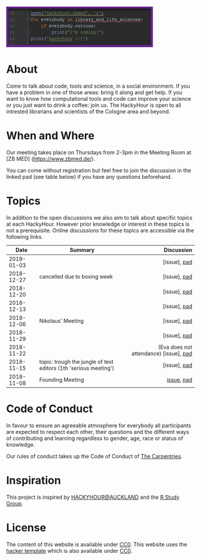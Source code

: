 
![logo of the Hackyhour at ZB MED](logo/Vorschlag_HackyHourLogo.png "Logo of ZB MED-HackyHour")

# About
Come to talk about code, tools and science, in a social environment. If you have a problem in one of those areas: bring it along and get help. If you want to know how computational tools and code can improve your science or you just want to drink a coffee: join us.
The HackyHour is open to all intrested librarians and scientists of the Cologne area and beyond.  

# When and Where

Our meeting takes place on Thursdays from 2-3pm in the Meeting Room at [ZB MED] (https://www.zbmed.de/).

You can come without registration but feel free to join the discussion in the linked pad (see table below) if you have any questions beforehand.


# Topics
In addition to the open discussions we also aim to talk about specific topics at each HackyHour.
However prior knowledge or interest in these topics is not a prerequisite. Online discussions for these topics are accessible via the following links.

| Date       | Summary          | Discussion                                                                                                                             |
| --------- | --------------    | ----------:                                                                                           
|2019-01-03 |                   | [issue], [pad](https://hackmd.io/vEbxzc_hTi63myj-0igFjg#)|
|2018-12-27 | cancelled due to boxing week | [issue], [pad](https://hackmd.io/vEbxzc_hTi63myj-0igFjg#)|
|2018-12-20 |                   | [issue], [pad](https://hackmd.io/vEbxzc_hTi63myj-0igFjg#)|
|2018-12-13 |                   | [issue], [pad](https://hackmd.io/vEbxzc_hTi63myj-0igFjg#)|          
|2018-12-06 | Nikolaus' Meeting | [issue], [pad](https://hackmd.io/vEbxzc_hTi63myj-0igFjg#)|
|2018-11-29 |                   | [issue], [pad](https://hackmd.io/vEbxzc_hTi63myj-0igFjg#)|
|2018-11-22 |                  |(Eva does not attendance) [issue], [pad](https://hackmd.io/vEbxzc_hTi63myj-0igFjg#) | 
|2018-11-15 | topic: trough the jungle of text editors (1th 'serious meeting')| [issue], [pad](https://hackmd.io/vEbxzc_hTi63myj-0igFjg#)| 
|2018-11-08 | Founding Meeting | [issue](https://github.com/HackyHour/Cologne/issues/1), [pad](https://hackmd.io/vEbxzc_hTi63myj-0igFjg#) |


# Code of Conduct
In favour to ensure an agreeable atmosphere for everybody all participants are expected to respect each other, their questions and the different ways of contributing and learning regardless to gender, age, race or status of knowledge.

Our rules of conduct takes up the Code of Conduct of [The Carpentries](https://docs.carpentries.org/topic_folders/policies/code-of-conduct.html).


# Inspiration
This project is inspired by [HACKYHOUR@AUCKLAND](https://uoa-eresearch.github.io/HackyHour/) and the [R Study Group](http://minisciencegirl.github.io/studyGroup/).


# License
The content of this website is available under [CC0](LICENSE).
This website uses the [hacker template](https://github.com/pages-themes/hacker/) which is also available under [CC0](https://creativecommons.org/publicdomain/zero/1.0/legalcode).
